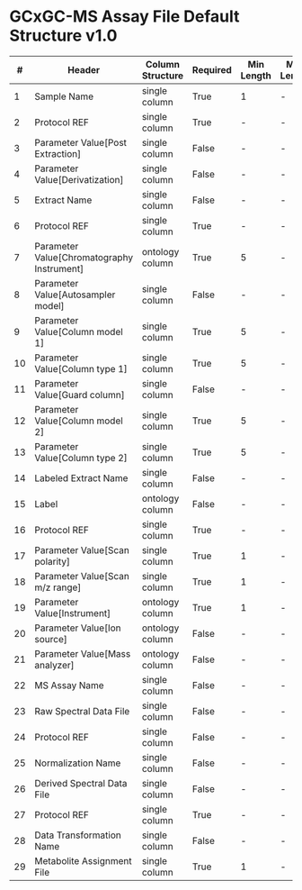 # GCxGC-MS Assay File Default Structure v1.0

| # |Header  | Column Structure  | Required | Min Length | Max Length | Description | Examples | Controlled Terms| Default Value  |
|---|--------|-------------------|----------|------------|------------|-------------|----------|-----------------|----------------|
| 1 | Sample Name | single column | True | 1 | - |  |  |  | |
| 2 | Protocol REF | single column | True | - | - |  |  |  | Extraction|
| 3 | Parameter Value[Post Extraction] | single column | False | - | - |  |  |  | |
| 4 | Parameter Value[Derivatization] | single column | False | - | - |  |  |  | |
| 5 | Extract Name | single column | False | - | - |  |  |  | |
| 6 | Protocol REF | single column | True | - | - |  |  |  | Chromatography|
| 7 | Parameter Value[Chromatography Instrument] | ontology column | True | 5 | - |  |  |  | |
| 8 | Parameter Value[Autosampler model] | single column | False | - | - |  |  |  | |
| 9 | Parameter Value[Column model 1] | single column | True | 5 | - |  |  |  | |
| 10 | Parameter Value[Column type 1] | single column | True | 5 | - |  |  |  | |
| 11 | Parameter Value[Guard column] | single column | False | - | - |  |  |  | |
| 12 | Parameter Value[Column model 2] | single column | True | 5 | - |  |  |  | |
| 13 | Parameter Value[Column type 2] | single column | True | 5 | - |  |  |  | |
| 14 | Labeled Extract Name | single column | False | - | - |  |  |  | |
| 15 | Label | ontology column | False | - | - |  |  |  | |
| 16 | Protocol REF | single column | True | - | - |  |  |  | Mass spectrometry|
| 17 | Parameter Value[Scan polarity] | single column | True | 1 | - |  |  | [Controlled Terms](../../../docs/prioritised-control-lists/assay-file-control-lists/gcxgc-ms.md#parameter-valuescan-polarity-column) | |
| 18 | Parameter Value[Scan m/z range] | single column | True | 1 | - |  |  |  | |
| 19 | Parameter Value[Instrument] | ontology column | True | 1 | - |  |  |  | |
| 20 | Parameter Value[Ion source] | ontology column | False | - | - |  |  |  | |
| 21 | Parameter Value[Mass analyzer] | ontology column | False | - | - |  |  | [Controlled Terms](../../../docs/prioritised-control-lists/assay-file-control-lists/gcxgc-ms.md#parameter-valuemass-analyzer-column) | |
| 22 | MS Assay Name | single column | False | - | - |  |  |  | |
| 23 | Raw Spectral Data File | single column | False | - | - |  |  |  | |
| 24 | Protocol REF | single column | False | - | - |  |  |  | Data transformation|
| 25 | Normalization Name | single column | False | - | - |  |  |  | |
| 26 | Derived Spectral Data File | single column | False | - | - |  |  |  | |
| 27 | Protocol REF | single column | True | - | - |  |  |  | Metabolite identification|
| 28 | Data Transformation Name | single column | False | - | - |  |  |  | |
| 29 | Metabolite Assignment File | single column | True | 1 | - |  |  |  | |
